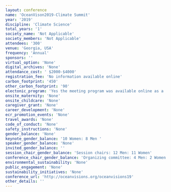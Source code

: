 ```yaml
---
layout: conference 
name: 'OceanVison2019-Climate Summit'
year: '2019'
discipline: 'Climate Science'
total_years: '1'
society_name: 'Not Applicable'
society_members: 'Not Applicable'
attendees: '300'
venue: 'Georgia, USA'
frequency: 'Annual'
sponsors: ''
virtual_option: 'None'
digital_archives: 'None'
attendance_cost: ' $2000-$4000'
registration_fee: 'No information available online'
carbon_footprint: '450'
other_carbon_footprint: '90'
electonic_program: 'Yes the meeting program was available online as a .pdf file on the conference website.'
onsite_maternity: 'None'
onsite_childcare: 'None'
caregiver_grant: 'None'
career_development: 'None'
ecr_promotion_events: 'None'
travel_awards: 'None'
code_of_conduct: 'None'
safety_instructions: 'None'
gender_balance: 'None'
keynote_gender_balance: '10 Women: 8 Men '
speaker_gender_balance: 'None'
invited_gender_balance: ''
session_chair_gender_balance: 'Session chairs: 12 Men: 11 Women'
conference_chair_gender_balance: 'Organizing committee: 4 Men: 2 Women'
environmental_sustainability: 'None'
public_engagement: 'None'
sustainability_initiatives: 'None'
conference_url: 'http://oceanvisions.org/oceanvisions19'
other_details: ''
---
```

